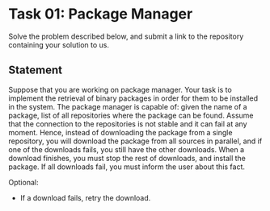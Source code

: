# Task 01: Package Manager

Solve the problem described below, and submit a link to the repository containing your solution to us.

## Statement

Suppose that you are working on  package manager. 
Your task is to implement the retrieval of binary packages in order for them to be installed in the system.
The package manager is capable of: given the name of a package, list of all repositories where the package can be found.
Assume that the connection to the repositories is not stable and it can fail at any moment. 
Hence, instead of downloading the package from a single repository, you will download the package from all sources in parallel, and if one of the downloads fails, you still have the other downloads.
When a download finishes, you must stop the rest of downloads, and install the package. If all downloads fail, you must inform the user about this fact.

Optional:
- If a download fails, retry the download.
